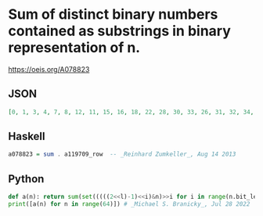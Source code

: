 # Sum of distinct binary numbers contained as substrings in binary representation of n\.
https://oeis.org/A078823
## JSON
```JSON
[0, 1, 3, 4, 7, 8, 12, 11, 15, 16, 18, 22, 28, 30, 33, 26, 31, 32, 34, 38, 42, 39, 50, 52, 60, 62, 66, 68, 77, 80, 78, 57, 63, 64, 66, 70, 70, 76, 82, 84, 90, 92, 81, 96, 110, 108, 118, 114, 124, 126, 130, 132, 142, 140, 144, 153, 165, 168, 174, 177, 182, 186, 171, 120]
```
## Haskell
```Haskell
a078823 = sum . a119709_row  -- _Reinhard Zumkeller_, Aug 14 2013
```
## Python
```Python
def a(n): return sum(set(((((2<<l)-1)<<i)&n)>>i for i in range(n.bit_length()) for l in range(n.bit_length()-i)))
print([a(n) for n in range(64)]) # _Michael S. Branicky_, Jul 28 2022
```
